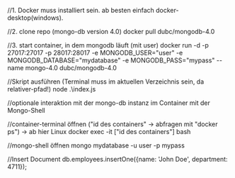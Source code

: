 //1. Docker muss installiert sein. ab besten einfach docker-desktop(windows).

//2. clone repo (mongo-db version 4.0)
docker pull dubc/mongodb-4.0   

//3. start container, in dem mongodb läuft (mit user)
docker run -d -p 27017:27017 -p 28017:28017 -e MONGODB_USER="user" -e MONGODB_DATABASE="mydatabase" -e MONGODB_PASS="mypass" --name mongo-4.0 dubc/mongodb-4.0


//Skript ausführen (Terminal muss im aktuellen Verzeichnis sein, da relativer-pfad!)
node .\index.js


//optionale interaktion mit der mongo-db instanz im Container mit der Mongo-Shell

//container-terminal öffnen ("id des containers" -> abfragen mit "docker ps") -> ab hier Linux
docker exec -it ["id des containers"] bash

//mongo-shell öffnen
mongo mydatabase -u user -p mypass

//Insert Document
db.employees.insertOne({name: 'John Doe', department: 4711});